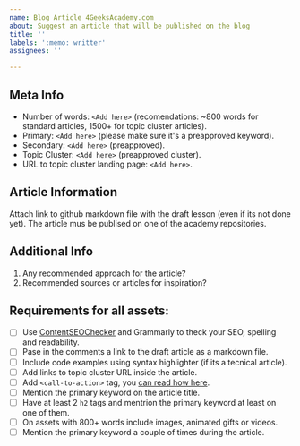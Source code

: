 ```yaml
---
name: Blog Article 4GeeksAcademy.com
about: Suggest an article that will be published on the blog
title: ''
labels: ':memo: writter'
assignees: ''

---
```


## Meta Info

- Number of words: `<Add here>` (recomendations: ~800 words for standard articles, 1500+ for topic cluster articles).
- Primary: `<Add here>` (please make sure it's a preapproved keyword).
- Secondary: `<Add here>` (preapproved).
- Topic Cluster: `<Add here>` (preapproved cluster).
- URL to topic cluster landing page: `<Add here>`.

## Article Information

Attach link to github markdown file with the draft lesson (even if its not done yet). 
The article mus be publised on one of the academy repositories.

## Additional Info

1. Any recommended approach for the article?
2. Recommended sources or articles for inspiration?

## Requirements for all assets:

- [ ] Use [ContentSEOChecker](http://contentseochecker.com/) and Grammarly to theck your SEO, spelling and readability.
- [ ] Pase in the comments a link to the draft article as a markdown file.
- [ ] Include code examples using syntax highlighter (if its a tecnical article).
- [ ] Add links to topic cluster URL inside the article.
- [ ] Add `<call-to-action>` tag, you [can read how here](https://github.com/4GeeksAcademy/website-v2/blob/master/docs/call_to_action.md).
- [ ] Mention the primary keyword on the article title.
- [ ] Have at least 2 `h2` tags and mentrion the primary keyword at least on one of them.
- [ ] On assets with 800+ words include images, animated gifts or videos.
- [ ] Mention the primary keyword a couple of times during the article.
